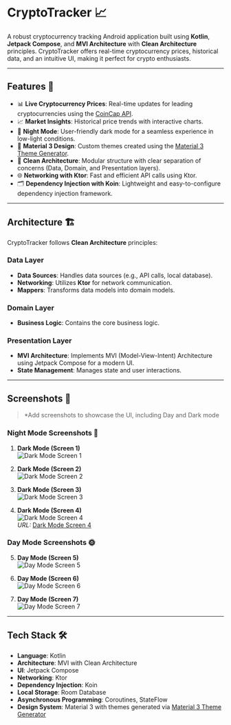 # CryptoTracker 📈

A robust cryptocurrency tracking Android application built using **Kotlin**, **Jetpack Compose**, and **MVI Architecture** with **Clean Architecture** principles. CryptoTracker offers real-time cryptocurrency prices, historical data, and an intuitive UI, making it perfect for crypto enthusiasts.

---

## Features 🚀

- 📊 **Live Cryptocurrency Prices**: Real-time updates for leading cryptocurrencies using the [CoinCap API](https://docs.coincap.io/).
- 📈 **Market Insights**: Historical price trends with interactive charts.
- 🌙 **Night Mode**: User-friendly dark mode for a seamless experience in low-light conditions.
- 🎨 **Material 3 Design**: Custom themes created using the [Material 3 Theme Generator](https://material-foundation.github.io/material-theme-builder/).
- 🔄 **Clean Architecture**: Modular structure with clear separation of concerns (Data, Domain, and Presentation layers).
- 🌐 **Networking with Ktor**: Fast and efficient API calls using Ktor.
- 🗂️ **Dependency Injection with Koin**: Lightweight and easy-to-configure dependency injection framework.

---

## Architecture 🏗️

CryptoTracker follows **Clean Architecture** principles:

### Data Layer
- **Data Sources**: Handles data sources (e.g., API calls, local database).
- **Networking**: Utilizes **Ktor** for network communication.
- **Mappers**: Transforms data models into domain models.

### Domain Layer
- **Business Logic**: Contains the core business logic.

### Presentation Layer
- **MVI Architecture**: Implements MVI (Model-View-Intent) Architecture using Jetpack Compose for a modern UI.
- **State Management**: Manages state and user interactions.

---



## Screenshots 📸
> *Add screenshots to showcase the UI, including Day and Dark mode

### Night Mode Screenshots 🌙
1. **Dark Mode (Screen 1)**  
   ![Dark Mode Screen 1](https://github.com/kyodgorbek/CryptoTracker/blob/master/assets/images/1screen.png?raw=true)  
 
2. **Dark Mode (Screen 2)**  
   ![Dark Mode Screen 2](https://github.com/kyodgorbek/CryptoTracker/blob/master/assets/images/2screen.png?raw=true)  
  
3. **Dark Mode (Screen 3)**  
   ![Dark Mode Screen 3](https://github.com/kyodgorbek/CryptoTracker/blob/master/assets/images/3screen.png?raw=true)  
   

4. **Dark Mode (Screen 4)**  
   ![Dark Mode Screen 4](https://github.com/kyodgorbek/CryptoTracker/blob/master/assets/images/4screen.png?raw=true)  
   *URL:* [Dark Mode Screen 4](https://github.com/kyodgorbek/CryptoTracker/blob/master/assets/images/4screen.png?raw=true)

### Day Mode Screenshots 🌞
5. **Day Mode (Screen 5)**  
   ![Day Mode Screen 5](https://github.com/kyodgorbek/CryptoTracker/blob/master/assets/images/5screen.png?raw=true)  
  
6. **Day Mode (Screen 6)**  
   ![Day Mode Screen 6](https://github.com/kyodgorbek/CryptoTracker/blob/master/assets/images/6screen.png?raw=true)  
  

7. **Day Mode (Screen 7)**  
   ![Day Mode Screen 7](https://github.com/kyodgorbek/CryptoTracker/blob/master/assets/images/7screen.png?raw=true)  
  

> 


---

## Tech Stack 🛠️

- **Language**: Kotlin
- **Architecture**: MVI with Clean Architecture
- **UI**: Jetpack Compose
- **Networking**: Ktor
- **Dependency Injection**: Koin
- **Local Storage**: Room Database
- **Asynchronous Programming**: Coroutines, StateFlow
- **Design System**: Material 3 with themes generated via [Material 3 Theme Generator](https://material-foundation.github.io/material-theme-builder/)


